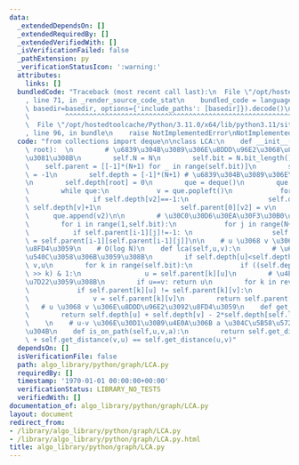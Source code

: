 ```yaml
---
data:
  _extendedDependsOn: []
  _extendedRequiredBy: []
  _extendedVerifiedWith: []
  _isVerificationFailed: false
  _pathExtension: py
  _verificationStatusIcon: ':warning:'
  attributes:
    links: []
  bundledCode: "Traceback (most recent call last):\n  File \"/opt/hostedtoolcache/Python/3.11.0/x64/lib/python3.11/site-packages/onlinejudge_verify/documentation/build.py\"\
    , line 71, in _render_source_code_stat\n    bundled_code = language.bundle(stat.path,\
    \ basedir=basedir, options={'include_paths': [basedir]}).decode()\n          \
    \         ^^^^^^^^^^^^^^^^^^^^^^^^^^^^^^^^^^^^^^^^^^^^^^^^^^^^^^^^^^^^^^^^^^^^^^^^^^^^^^^^^\n\
    \  File \"/opt/hostedtoolcache/Python/3.11.0/x64/lib/python3.11/site-packages/onlinejudge_verify/languages/python.py\"\
    , line 96, in bundle\n    raise NotImplementedError\nNotImplementedError\n"
  code: "from collections import deque\n\nclass LCA:\n    def __init__(self, N, G,\
    \ root):  \n        # \u6839\u304B\u3089\u306E\u8DDD\u96E2\u3068\u89AA\u3092\u6C42\
    \u3081\u308B\n        self.N = N\n        self.bit = N.bit_length() + 2\n    \
    \    self.parent = [[-1]*(N+1) for _ in range(self.bit)]\n        self.parent[0][root]\
    \ = -1\n        self.depth = [-1]*(N+1) # \u6839\u304B\u3089\u306E\u8DDD\u96E2\
    \n        self.depth[root] = 0\n        que = deque()\n        que.append(root)\n\
    \        while que:\n            v = que.popleft()\n            for v2 in G[v]:\n\
    \                if self.depth[v2]==-1:\n                    self.depth[v2] =\
    \ self.depth[v]+1\n                    self.parent[0][v2] = v\n              \
    \      que.append(v2)\n\n        # \u30C0\u30D6\u30EA\u30F3\u30B0\u3059\u308B\n\
    \        for i in range(1,self.bit):\n            for j in range(N+1):\n     \
    \           if self.parent[i-1][j]!=-1: \n                    self.parent[i][j]\
    \ = self.parent[i-1][self.parent[i-1][j]]\n\n    # u \u3068 v \u306E LCA \u3092\
    \u8FD4\u3059\n    # O(log N)\n    def lca(self,u,v):\n        # \u6DF1\u3055\u3092\
    \u540C\u3058\u306B\u3059\u308B\n        if self.depth[u]<self.depth[v]: u,v =\
    \ v,u\n        for k in range(self.bit):\n            if ((self.depth[u]-self.depth[v])\
    \ >> k) & 1:\n                u = self.parent[k][u]\n        # \u4E8C\u5206\u63A2\
    \u7D22\u3059\u308B\n        if u==v: return u\n        for k in reversed(range(self.bit)):\n\
    \            if self.parent[k][u] != self.parent[k][v]:\n                u = self.parent[k][u]\n\
    \                v = self.parent[k][v]\n        return self.parent[0][u]\n\n \
    \   # u \u3068 v \u306E\u8DDD\u96E2\u3092\u8FD4\u3059\n    def get_distance(self,u,v):\n\
    \        return self.depth[u] + self.depth[v] - 2*self.depth[self.lca(u,v)]\n\
    \    \n    # u-v \u306E\u30D1\u30B9\u4E0A\u306B a \u304C\u5B58\u5728\u3059\u308B\
    \u304B\n    def is_on_path(self,u,v,a):\n        return self.get_distance(u,a)\
    \ + self.get_distance(v,u) == self.get_distance(u,v)"
  dependsOn: []
  isVerificationFile: false
  path: algo_library/python/graph/LCA.py
  requiredBy: []
  timestamp: '1970-01-01 00:00:00+00:00'
  verificationStatus: LIBRARY_NO_TESTS
  verifiedWith: []
documentation_of: algo_library/python/graph/LCA.py
layout: document
redirect_from:
- /library/algo_library/python/graph/LCA.py
- /library/algo_library/python/graph/LCA.py.html
title: algo_library/python/graph/LCA.py
---
```

